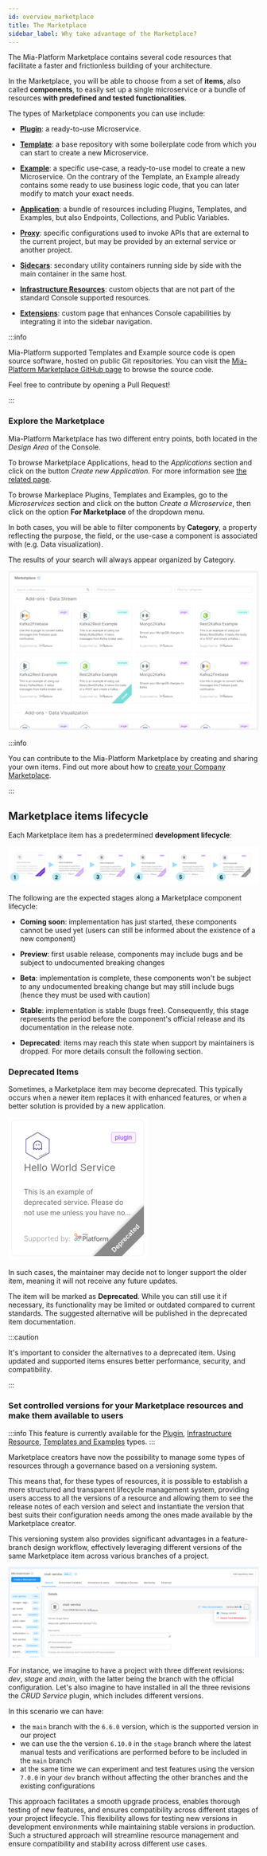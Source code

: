 ```yaml
---
id: overview_marketplace
title: The Marketplace
sidebar_label: Why take advantage of the Marketplace?
---
```


The Mia-Platform Marketplace contains several code resources that facilitate a faster and frictionless building of your architecture.

In the Marketplace, you will be able to choose from a set of **items**, also called **components**, to easily set up a single microservice or a bundle of resources **with predefined and tested functionalities**.

The types of Marketplace components you can use include:

* **[Plugin](/plugins/mia-platform-plugins.md)**: a ready-to-use Microservice.  

* **[Template](/marketplace/templates/mia_templates.md)**: a base repository with some boilerplate code from which you can start to create a new Microservice.

* **[Example](/marketplace/examples/mia_examples.md)**: a specific use-case, a ready-to-use model to create a new Microservice. On the contrary of the Template, an Example already contains some ready to use business logic code, that you can later modify to match your exact needs.

* **[Application](/marketplace/applications/mia_applications.md)**: a bundle of resources including Plugins, Templates, and Examples, but also Endpoints, Collections, and Public Variables.

* **[Proxy](/development_suite/api-console/api-design/proxy.md)**: specific configurations used to invoke APIs that are external to the current project, but may be provided by an external service or another project.

* **[Sidecars](/software-catalog/manage-items/mia-ctl/create/create-item-by-type/create_sidecar.md)**: secondary utility containers running side by side with the main container in the same host.

* **[Infrastructure Resources](/software-catalog/manage-items/mia-ctl/create/create-item-by-type/create_infrastructure_resource.mdx)**: custom objects that are not part of the standard Console supported resources.

* **[Extensions](/console/company-configuration/extensions.md)**: custom page that enhances Console capabilities by integrating it into the sidebar navigation.

:::info

Mia-Platform supported Templates and Example source code is open source software, hosted on public Git repositories.
You can visit the [Mia-Platform Marketplace GitHub page](https://github.com/mia-platform-marketplace) to browse the source code.

Feel free to contribute by opening a Pull Request!

:::

### Explore the Marketplace

Mia-Platform Marketplace has two different entry points, both located in the *Design Area* of the Console.

To browse Marketplace Applications, head to the *Applications* section and click on the button *Create new Application*. 
For more information see [the related page](/marketplace/applications/mia_applications.md).

To browse Markeplace Plugins, Templates and Examples, go to the *Microservices* section and click on the button *Create a Microservice*, then click on the option **For Marketplace** of the dropdown menu.

In both cases, you will be able to filter components by **Category**, a property reflecting the purpose, the field, or the use-case a component is associated with (e.g. Data visualization).

The results of your search will always appear organized by Category.

![new-examples](./img/marketplace.png)

:::info

You can contribute to the Mia-Platform Marketplace by creating and sharing your own items. Find out more about how to [create your  Company Marketplace](/software-catalog/manage-items/overview.md).

:::

## Marketplace items lifecycle

Each Marketplace item has a predetermined **development lifecycle**:

![lifecycle-stages](./img/component-lifecycle-final.png)

The following are the expected stages along a Marketplace component lifecycle:

* **Coming soon**: implementation has just started, these components cannot be used yet (users can still be informed about the existence of a new component)

* **Preview**: first usable release, components may include bugs and be subject to undocumented breaking changes

* **Beta**: implementation is complete, these components won't be subject to any undocumented breaking change but may still include bugs (hence they must be used with caution)

* **Stable**: implementation is stable (bugs free). Consequently, this stage represents the period before the component's official release and its documentation in the release note.

* **Deprecated**: items may reach this state when support by maintainers is dropped. For more details consult the following section.


### Deprecated Items

Sometimes, a Marketplace item may become deprecated. This typically occurs when a newer item replaces it with enhanced features, or when a better solution is provided by a new application. 

![deprecated-service](./img/deprecated-service.png)

In such cases, the maintainer may decide not to longer support the older item, meaning it will not receive any future updates.

The item will be marked as **Deprecated**. While you can still use it if necessary, its functionality may be limited or outdated compared to current standards. The suggested alternative will be published in the deprecated item documentation.

:::caution

It's important to consider the alternatives to a deprecated item. Using updated and supported items ensures better performance, security, and compatibility.

:::

### Set controlled versions for your Marketplace resources and make them available to users

:::info
This feature is currently available for the [Plugin](/software-catalog/manage-items/mia-ctl/create/create-item-by-type/create_plugin.md), [Infrastructure Resource](/software-catalog/manage-items/mia-ctl/create/create-item-by-type/create_infrastructure_resource.mdx), [Templates and Examples](/software-catalog/manage-items/mia-ctl/create/create-item-by-type/create_template_or_example.md) types.
:::

Marketplace creators have now the possibility to manage some types of resources through a governance based on a versioning system.

This means that, for these types of resources, it is possible to establish a more structured and transparent lifecycle management system, providing users access to all the versions of a resource and allowing them to see the release notes of each version and select and instantiate the version that best suits their configuration needs among the ones made available by the Marketplace creator.

This versioning system also provides significant advantages in a feature-branch design workflow, effectively leveraging different versions of the same Marketplace item across various branches of a project.

![CRUD-version](./img/item-version.png)

For instance, we imagine to have a project with three different revisions: *dev*, *stage* and *main*, with the latter being the branch with the official configuration. Let's also imagine to have installed in all the three revisions the *CRUD Service* plugin, which includes different versions.

In this scenario we can have:

- the `main` branch with the `6.6.0` version, which is the supported version in our project
- we can use the the version `6.10.0` in the `stage` branch where the latest manual tests and verifications are performed before to be included in the `main` branch
- at the same time we can experiment and test features using the version `7.0.0` in your `dev` branch without affecting the other branches and the existing configurations

This approach facilitates a smooth upgrade process, enables thorough testing of new features, and ensures compatibility across different stages of your project lifecycle. This flexibility allows for testing new versions in development environments while maintaining stable versions in production.
Such a structured approach will streamline resource management and ensure compatibility and stability across different use cases.
